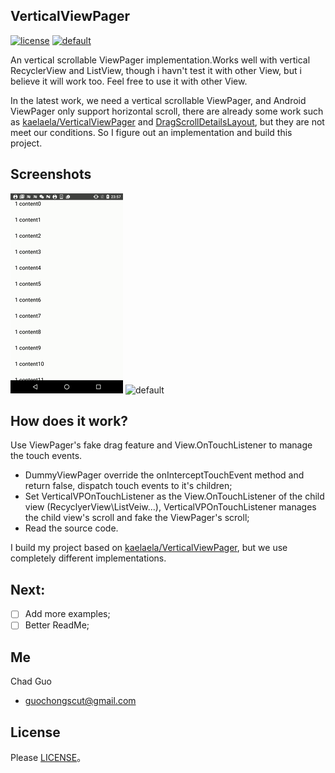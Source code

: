 ## VerticalViewPager
[![license](https://img.shields.io/badge/license-MIT-brightgreen.svg?style=flat)](https://github.com/guochong/VerticalViewPager-chad/blob/master/LICENSE)
[![default](https://img.shields.io/badge/Platform-Android-brightgreen.svg)](https://github.com/guochong/VerticalViewPager-chad/wiki)

An vertical scrollable ViewPager implementation.Works well with vertical RecyclerView and ListView, though i havn't test it with other View, but i believe it will work too. Feel free to use it with other View.

In the latest work, we need a vertical scrollable ViewPager, and Android ViewPager only support horizontal scroll, there are already some work such as [kaelaela/VerticalViewPager](https://github.com/kaelaela/VerticalViewPager) and [DragScrollDetailsLayout](https://github.com/happylishang/DragScrollDetailsLayout), but they are not meet our conditions. So I figure out an implementation and build this project.

## Screenshots
![default](screenshots/demo1.gif) ![default](screenshots/demo2.gif) 

## How does it work?

Use ViewPager's fake drag feature and View.OnTouchListener to manage the touch events. 
  * DummyViewPager override the onInterceptTouchEvent method and return false, dispatch touch events to it's children;
  * Set VerticalVPOnTouchListener as the View.OnTouchListener of the child view (RecyclyerView\ListVeiw...), VerticalVPOnTouchListener manages the child view's scroll and fake the ViewPager's scroll;
  * Read the source code.
  
I build my project based on [kaelaela/VerticalViewPager](https://github.com/kaelaela/VerticalViewPager), but we use completely different implementations.

## Next:

- [ ] Add more examples;
- [ ] Better ReadMe;

## Me

Chad Guo
* guochongscut@gmail.com

License
-------
Please [LICENSE](https://github.com/guochong/VerticalViewPager-chad/blob/master/LICENSE)。
